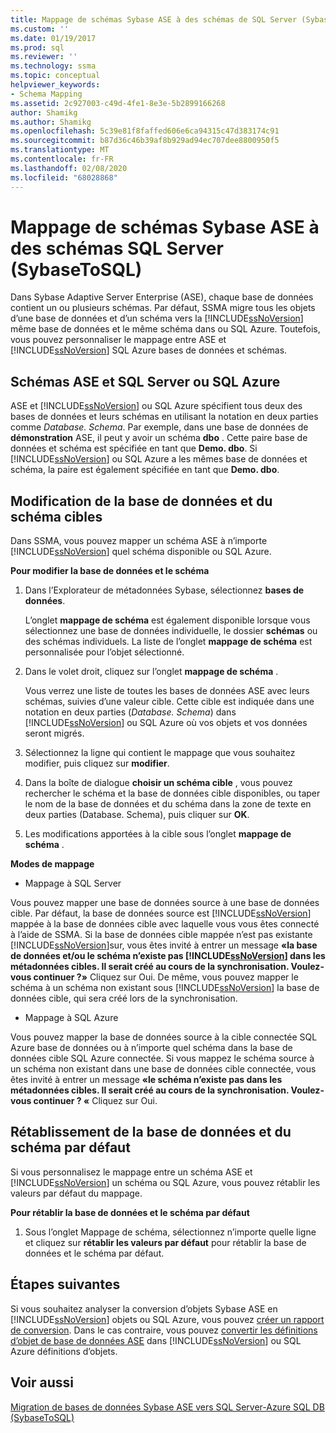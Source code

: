 ```yaml
---
title: Mappage de schémas Sybase ASE à des schémas de SQL Server (SybaseToSQL) | Microsoft Docs
ms.custom: ''
ms.date: 01/19/2017
ms.prod: sql
ms.reviewer: ''
ms.technology: ssma
ms.topic: conceptual
helpviewer_keywords:
- Schema Mapping
ms.assetid: 2c927003-c49d-4fe1-8e3e-5b2899166268
author: Shamikg
ms.author: Shamikg
ms.openlocfilehash: 5c39e81f8faffed606e6ca94315c47d383174c91
ms.sourcegitcommit: b87d36c46b39af8b929ad94ec707dee8800950f5
ms.translationtype: MT
ms.contentlocale: fr-FR
ms.lasthandoff: 02/08/2020
ms.locfileid: "68028868"
---
```

# <a name="mapping-sybase-ase-schemas-to-sql-server-schemas-sybasetosql"></a>Mappage de schémas Sybase ASE à des schémas SQL Server (SybaseToSQL)
Dans Sybase Adaptive Server Enterprise (ASE), chaque base de données contient un ou plusieurs schémas. Par défaut, SSMA migre tous les objets d’une base de données et d’un schéma vers la [!INCLUDE[ssNoVersion](../../includes/ssnoversion-md.md)] même base de données et le même schéma dans ou SQL Azure. Toutefois, vous pouvez personnaliser le mappage entre ASE et [!INCLUDE[ssNoVersion](../../includes/ssnoversion-md.md)] SQL Azure bases de données et schémas.  
  
## <a name="ase-and-sql-server-or-sql-azure-schemas"></a>Schémas ASE et SQL Server ou SQL Azure  
ASE et [!INCLUDE[ssNoVersion](../../includes/ssnoversion-md.md)] ou SQL Azure spécifient tous deux des bases de données et leurs schémas en utilisant la notation en deux parties comme *Database. Schema*. Par exemple, dans une base de données de **démonstration** ASE, il peut y avoir un schéma **dbo** . Cette paire base de données et schéma est spécifiée en tant que **Demo. dbo**. Si [!INCLUDE[ssNoVersion](../../includes/ssnoversion-md.md)] ou SQL Azure a les mêmes base de données et schéma, la paire est également spécifiée en tant que **Demo. dbo**.  
  
## <a name="modifying-the-target-database-and-schema"></a>Modification de la base de données et du schéma cibles  
Dans SSMA, vous pouvez mapper un schéma ASE à n’importe [!INCLUDE[ssNoVersion](../../includes/ssnoversion-md.md)] quel schéma disponible ou SQL Azure.  
  
**Pour modifier la base de données et le schéma**  
  
1.  Dans l’Explorateur de métadonnées Sybase, sélectionnez **bases de données**.  
  
    L’onglet **mappage de schéma** est également disponible lorsque vous sélectionnez une base de données individuelle, le dossier **schémas** ou des schémas individuels. La liste de l’onglet **mappage de schéma** est personnalisée pour l’objet sélectionné.  
  
2.  Dans le volet droit, cliquez sur l’onglet **mappage de schéma** .  
  
    Vous verrez une liste de toutes les bases de données ASE avec leurs schémas, suivies d’une valeur cible. Cette cible est indiquée dans une notation en deux parties (*Database. Schema*) dans [!INCLUDE[ssNoVersion](../../includes/ssnoversion-md.md)] ou SQL Azure où vos objets et vos données seront migrés.  
  
3.  Sélectionnez la ligne qui contient le mappage que vous souhaitez modifier, puis cliquez sur **modifier**.  
  
4.  Dans la boîte de dialogue **choisir un schéma cible** , vous pouvez rechercher le schéma et la base de données cible disponibles, ou taper le nom de la base de données et du schéma dans la zone de texte en deux parties (Database. Schema), puis cliquer sur **OK**.  
  
5.  Les modifications apportées à la cible sous l’onglet **mappage de schéma** .  
  
**Modes de mappage**  
  
-   Mappage à SQL Server  
  
Vous pouvez mapper une base de données source à une base de données cible. Par défaut, la base de données source est [!INCLUDE[ssNoVersion](../../includes/ssnoversion-md.md)] mappée à la base de données cible avec laquelle vous vous êtes connecté à l’aide de SSMA. Si la base de données cible mappée n’est pas existante [!INCLUDE[ssNoVersion](../../includes/ssnoversion-md.md)]sur, vous êtes invité à entrer un message **«la base de données et/ou le schéma n’existe pas [!INCLUDE[ssNoVersion](../../includes/ssnoversion-md.md)] dans les métadonnées cibles. Il serait créé au cours de la synchronisation. Voulez-vous continuer ?»** Cliquez sur Oui. De même, vous pouvez mapper le schéma à un schéma non existant sous [!INCLUDE[ssNoVersion](../../includes/ssnoversion-md.md)] la base de données cible, qui sera créé lors de la synchronisation.  
  
-   Mappage à SQL Azure  
  
Vous pouvez mapper la base de données source à la cible connectée SQL Azure base de données ou à n’importe quel schéma dans la base de données cible SQL Azure connectée. Si vous mappez le schéma source à un schéma non existant dans une base de données cible connectée, vous êtes invité à entrer un message **«le schéma n’existe pas dans les métadonnées cibles. Il serait créé au cours de la synchronisation. Voulez-vous continuer ? «** Cliquez sur Oui.  
  
## <a name="reverting-to-the-default-database-and-schema"></a>Rétablissement de la base de données et du schéma par défaut  
Si vous personnalisez le mappage entre un schéma ASE et [!INCLUDE[ssNoVersion](../../includes/ssnoversion-md.md)] un schéma ou SQL Azure, vous pouvez rétablir les valeurs par défaut du mappage.  
  
**Pour rétablir la base de données et le schéma par défaut**  
  
1.  Sous l’onglet Mappage de schéma, sélectionnez n’importe quelle ligne et cliquez sur **rétablir les valeurs par défaut** pour rétablir la base de données et le schéma par défaut.  
  
## <a name="next-steps"></a>Étapes suivantes  
Si vous souhaitez analyser la conversion d’objets Sybase ASE en [!INCLUDE[ssNoVersion](../../includes/ssnoversion-md.md)] objets ou SQL Azure, vous pouvez [créer un rapport de conversion](assessing-sybase-ase-database-objects-for-conversion-sybasetosql.md). Dans le cas contraire, vous pouvez [convertir les définitions d’objet de base de données ASE](converting-sybase-ase-database-objects-sybasetosql.md) dans [!INCLUDE[ssNoVersion](../../includes/ssnoversion-md.md)] ou SQL Azure définitions d’objets.  
  
## <a name="see-also"></a>Voir aussi  
[Migration de bases de données Sybase ASE vers SQL Server-Azure SQL DB &#40;SybaseToSQL&#41;](../../ssma/sybase/migrating-sybase-ase-databases-to-sql-server-azure-sql-db-sybasetosql.md)  
  
